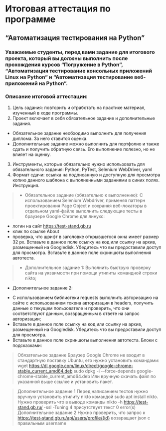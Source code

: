 #  Итоговая аттестация по программе
## “Автоматизация тестирования на Python”
### Уважаемые студенты, перед вами задание для итогового проекта, который вы должны выполнить после прохождения курсов “Погружение в Python”, “Автоматизация тестирование консольных приложений Linux на Python” и “Автоматизация тестирование веб-приложений на Python”.
### Описание итоговой аттестации:
1. Цель задания: повторить и отработать на практике материал, изученный в ходе
программы.
2. Проект включает в себя обязательное задание и дополнительные задания.
- Обязательное задание необходимо выполнить для получения диплома.
За него ставится оценка.
- Дополнительные задание можно выполнить для портфолио и также
сдать и получить обратную связь. Его выполнение полезно, но не влияет
на оценку.
3. Инструменты, которые обязательно нужно использовать для обязательного
задания: Python, PyTest, Selenium WebDriver, yaml
4. Формат сдачи: ссылка на подписанную и доступную для просмотра копию
данного шаблона с выполненными заданиями в синих полях. Инструкция.
> * Обязательное задание (обязательно к выполнению):
С использованием Selenium Webdriver, применяя паттерн проектирования Page Object
и сохраняя веб-локаторы в отдельном yaml-файле выполнить следующие тесты в
браузере Google Chrome для линукс:
- логин на сайт https://test-stand.gb.ru
- клик по ссылке About
- проверка, что шрифт в заголовке открывшегося окна имеет размер 32 px.
Вставьте в данное поле ссылку на код или ссылку на архив, размещенный на
Googledisk. Убедитесь что вы предоставили доступ для просмотра.
Вставьте в данное поле скриншоты выполнения автотеста.
> * Дополнительное задание 1:
Выполнить быструю проверку сайта на уязвимости при помощи утилиты командной
строки nikto;
* Дополнительное задание 2:
- С использованием библиотеки requests выполнить авторизацию на сайте с
использованием токена авторизации в headers, получить данные о текущем
пользователе и проверить, что они соответствуют данным, возвращенным в ответе на
запрос авторизации;
- Вставьте в данное поле ссылку на код или ссылку на архив, размещенный на
Googledisk. Убедитесь что вы предоставили доступ для просмотра.
- Вставьте в данное поле скриншоты выполнения автотеста.
Блоки с подсказками:
> Обязательное задание
Браузер Google Chrome не входит в стандартную поставку Ubuntu, его нужно
установить командами:
wget
https://dl.google.com/linux/direct/google-chrome-stable_current_amd64.deb
sudo dpkg -i --force-depends google-chrome-stable_current_amd64.deb
Или вручную скачать файл по указанной выше ссылке и установить пакет.

> Дополнительное задание 1
Перед написанием тестов нужно вручную установить утилиту nikto командой sudo apt
install nikto.
Нужно проверить что в выводе команды
nikto -h https://test-stand.gb.ru/ -ssl -Tuning 4
присутствует текст
0 error(s)
Дополнительное задание 2
Нужно проверить, что запрос к https://test-stand.gb.ru/api/users/profile/{id} возвращает
json с правильным username
